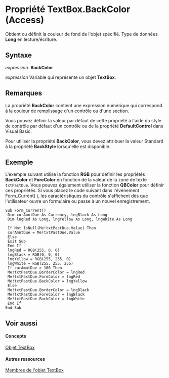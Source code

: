 
# Propriété TextBox.BackColor (Access)

Obtient ou définit la couleur de fond de l'objet spécifié. Type de données  **Long** en lecture/écriture.


## Syntaxe

 _expression_. **BackColor**

 _expression_ Variable qui représente un objet **TextBox**.


## Remarques

La propriété  **BackColor** contient une expression numérique qui correspond à la couleur de remplissage d'un contrôle ou d'une section.

Vous pouvez définir la valeur par défaut de cette propriété à l'aide du style de contrôle par défaut d'un contrôle ou de la propriété  **DefaultControl** dans Visual Basic.

Pour utiliser la propriété  **BackColor**, vous devez attribuer la valeur Standard à la propriété **BackStyle** lorsqu'elle est disponible.


## Exemple

L'exemple suivant utilise la fonction  **RGB** pour définir les propriétés **BackColor** et **ForeColor** en fonction de la valeur de la zone de texte `txtPastDue`. Vous pouvez également utiliser la fonction  **QBColor** pour définir ces propriétés. Si vous placez le code suivant dans l'événement Form_Current( ), les caractéristiques du contrôle s'affichent dès que l'utilisateur ouvre un formulaire ou passe à un nouvel enregistrement.


```
Sub Form_Current() 
 Dim curAmntDue As Currency, lngBlack As Long 
 Dim lngRed As Long, lngYellow As Long, lngWhite As Long 
 
 If Not IsNull(Me!txtPastDue.Value) Then 
 curAmntDue = Me!txtPastDue.Value 
 Else 
 Exit Sub 
 End If 
 lngRed = RGB(255, 0, 0) 
 lngBlack = RGB(0, 0, 0) 
 lngYellow = RGB(255, 255, 0) 
 lngWhite = RGB(255, 255, 255) 
 If curAmntDue > 100 Then 
 Me!txtPastDue.BorderColor = lngRed 
 Me!txtPastDue.ForeColor = lngRed 
 Me!txtPastDue.BackColor = lngYellow 
 Else 
 Me!txtPastDue.BorderColor = lngBlack 
 Me!txtPastDue.ForeColor = lngBlack 
 Me!txtPastDue.BackColor = lngWhite 
 End If 
End Sub
```


## Voir aussi


#### Concepts


[Objet TextBox](d74fbe9a-0d40-7d28-956f-a2bfd0cfee45.md)
#### Autres ressources


[Membres de l'objet TextBox](bb55abbc-902e-fc2d-bdff-063c55426cd0.md)